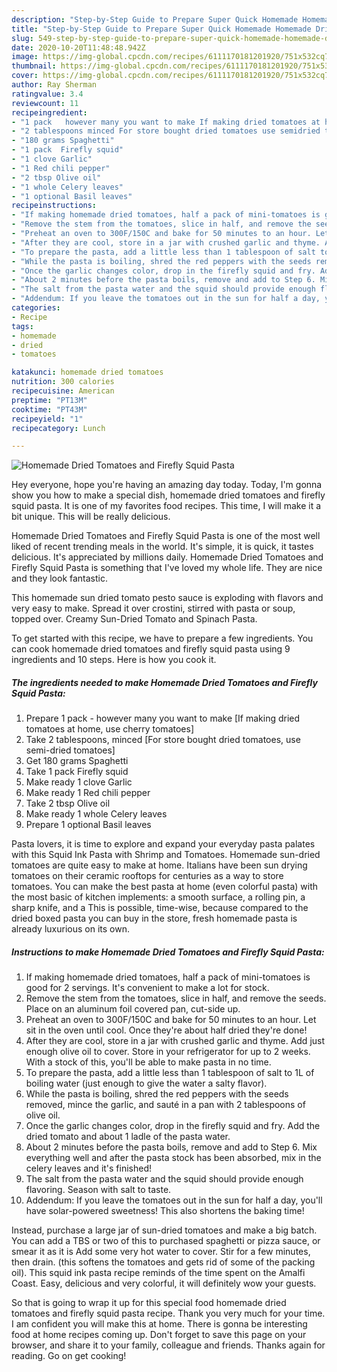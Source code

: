 ```yaml
---
description: "Step-by-Step Guide to Prepare Super Quick Homemade Homemade Dried Tomatoes and Firefly Squid Pasta"
title: "Step-by-Step Guide to Prepare Super Quick Homemade Homemade Dried Tomatoes and Firefly Squid Pasta"
slug: 549-step-by-step-guide-to-prepare-super-quick-homemade-homemade-dried-tomatoes-and-firefly-squid-pasta
date: 2020-10-20T11:48:48.942Z
image: https://img-global.cpcdn.com/recipes/6111170181201920/751x532cq70/homemade-dried-tomatoes-and-firefly-squid-pasta-recipe-main-photo.jpg
thumbnail: https://img-global.cpcdn.com/recipes/6111170181201920/751x532cq70/homemade-dried-tomatoes-and-firefly-squid-pasta-recipe-main-photo.jpg
cover: https://img-global.cpcdn.com/recipes/6111170181201920/751x532cq70/homemade-dried-tomatoes-and-firefly-squid-pasta-recipe-main-photo.jpg
author: Ray Sherman
ratingvalue: 3.4
reviewcount: 11
recipeingredient:
- "1 pack   however many you want to make If making dried tomatoes at home use cherry tomatoes"
- "2 tablespoons minced For store bought dried tomatoes use semidried tomatoes"
- "180 grams Spaghetti"
- "1 pack  Firefly squid"
- "1 clove Garlic"
- "1 Red chili pepper"
- "2 tbsp Olive oil"
- "1 whole Celery leaves"
- "1 optional Basil leaves"
recipeinstructions:
- "If making homemade dried tomatoes, half a pack of mini-tomatoes is good for 2 servings. It&#39;s convenient to make a lot for stock."
- "Remove the stem from the tomatoes, slice in half, and remove the seeds. Place on an aluminum foil covered pan, cut-side up."
- "Preheat an oven to 300F/150C and bake for 50 minutes to an hour. Let sit in the oven until cool. Once they&#39;re about half dried they&#39;re done!"
- "After they are cool, store in a jar with crushed garlic and thyme. Add just enough olive oil to cover. Store in your refrigerator for up to 2 weeks. With a stock of this, you&#39;ll be able to make pasta in no time."
- "To prepare the pasta, add a little less than 1 tablespoon of salt to 1L of boiling water (just enough to give the water a salty flavor)."
- "While the pasta is boiling, shred the red peppers with the seeds removed, mince the garlic, and sauté in a pan with 2 tablespoons of olive oil."
- "Once the garlic changes color, drop in the firefly squid and fry. Add the dried tomato and about 1 ladle of the pasta water."
- "About 2 minutes before the pasta boils, remove and add to Step 6. Mix everything well and after the pasta stock has been absorbed, mix in the celery leaves and it&#39;s finished!"
- "The salt from the pasta water and the squid should provide enough flavoring. Season with salt to taste."
- "Addendum: If you leave the tomatoes out in the sun for half a day, you&#39;ll have solar-powered sweetness! This also shortens the baking time!"
categories:
- Recipe
tags:
- homemade
- dried
- tomatoes

katakunci: homemade dried tomatoes 
nutrition: 300 calories
recipecuisine: American
preptime: "PT13M"
cooktime: "PT43M"
recipeyield: "1"
recipecategory: Lunch

---
```



![Homemade Dried Tomatoes and Firefly Squid Pasta](https://img-global.cpcdn.com/recipes/6111170181201920/751x532cq70/homemade-dried-tomatoes-and-firefly-squid-pasta-recipe-main-photo.jpg)

Hey everyone, hope you're having an amazing day today. Today, I'm gonna show you how to make a special dish, homemade dried tomatoes and firefly squid pasta. It is one of my favorites food recipes. This time, I will make it a bit unique. This will be really delicious.

Homemade Dried Tomatoes and Firefly Squid Pasta is one of the most well liked of recent trending meals in the world. It's simple, it is quick, it tastes delicious. It's appreciated by millions daily. Homemade Dried Tomatoes and Firefly Squid Pasta is something that I've loved my whole life. They are nice and they look fantastic.

This homemade sun dried tomato pesto sauce is exploding with flavors and very easy to make. Spread it over crostini, stirred with pasta or soup, topped over. Creamy Sun-Dried Tomato and Spinach Pasta.


To get started with this recipe, we have to prepare a few ingredients. You can cook homemade dried tomatoes and firefly squid pasta using 9 ingredients and 10 steps. Here is how you cook it.

<!--inarticleads1-->

##### The ingredients needed to make Homemade Dried Tomatoes and Firefly Squid Pasta:

1. Prepare 1 pack  - however many you want to make [If making dried tomatoes at home, use cherry tomatoes]
1. Take 2 tablespoons, minced [For store bought dried tomatoes, use semi-dried tomatoes]
1. Get 180 grams Spaghetti
1. Take 1 pack  Firefly squid
1. Make ready 1 clove Garlic
1. Make ready 1 Red chili pepper
1. Take 2 tbsp Olive oil
1. Make ready 1 whole Celery leaves
1. Prepare 1 optional Basil leaves


Pasta lovers, it is time to explore and expand your everyday pasta palates with this Squid Ink Pasta with Shrimp and Tomatoes. Homemade sun-dried tomatoes are quite easy to make at home. Italians have been sun drying tomatoes on their ceramic rooftops for centuries as a way to store tomatoes. You can make the best pasta at home (even colorful pasta) with the most basic of kitchen implements: a smooth surface, a rolling pin, a sharp knife, and a This is possible, time-wise, because compared to the dried boxed pasta you can buy in the store, fresh homemade pasta is already luxurious on its own. 

<!--inarticleads2-->

##### Instructions to make Homemade Dried Tomatoes and Firefly Squid Pasta:

1. If making homemade dried tomatoes, half a pack of mini-tomatoes is good for 2 servings. It&#39;s convenient to make a lot for stock.
1. Remove the stem from the tomatoes, slice in half, and remove the seeds. Place on an aluminum foil covered pan, cut-side up.
1. Preheat an oven to 300F/150C and bake for 50 minutes to an hour. Let sit in the oven until cool. Once they&#39;re about half dried they&#39;re done!
1. After they are cool, store in a jar with crushed garlic and thyme. Add just enough olive oil to cover. Store in your refrigerator for up to 2 weeks. With a stock of this, you&#39;ll be able to make pasta in no time.
1. To prepare the pasta, add a little less than 1 tablespoon of salt to 1L of boiling water (just enough to give the water a salty flavor).
1. While the pasta is boiling, shred the red peppers with the seeds removed, mince the garlic, and sauté in a pan with 2 tablespoons of olive oil.
1. Once the garlic changes color, drop in the firefly squid and fry. Add the dried tomato and about 1 ladle of the pasta water.
1. About 2 minutes before the pasta boils, remove and add to Step 6. Mix everything well and after the pasta stock has been absorbed, mix in the celery leaves and it&#39;s finished!
1. The salt from the pasta water and the squid should provide enough flavoring. Season with salt to taste.
1. Addendum: If you leave the tomatoes out in the sun for half a day, you&#39;ll have solar-powered sweetness! This also shortens the baking time!


Instead, purchase a large jar of sun-dried tomatoes and make a big batch. You can add a TBS or two of this to purchased spaghetti or pizza sauce, or smear it as it is Add some very hot water to cover. Stir for a few minutes, then drain. (this softens the tomatoes and gets rid of some of the packing oil). This squid ink pasta recipe reminds of the time spent on the Amalfi Coast. Easy, delicious and very colorful, it will definitely wow your guests. 

So that is going to wrap it up for this special food homemade dried tomatoes and firefly squid pasta recipe. Thank you very much for your time. I am confident you will make this at home. There is gonna be interesting food at home recipes coming up. Don't forget to save this page on your browser, and share it to your family, colleague and friends. Thanks again for reading. Go on get cooking!
